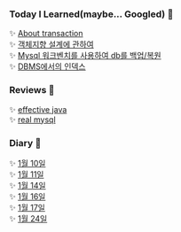 ### Today I Learned(maybe... Googled) :rocket: 
 
:sparkles: [About transaction](./docs/db/transaction.md)  
:sparkles: [객체지향 설계에 관하여](./docs/object/객체지향설계.md)  
:sparkles: [Mysql 워크벤치를 사용하여 db를 백업/복원](./docs/db/backUp.md)  
:sparkles: [DBMS에서의 인덱스](./docs/db/SQL인덱스.md)  

  
### Reviews :rocket: 
:sparkles: [effective java](./docs/review/effectiveJava.md)  
:sparkles: [real mysql](./docs/review/real_mysql.md)  
  
### Diary :rocket: 
:sparkles: [1월 10일](./docs/diary/20210110.md)  
:sparkles: [1월 11일](./docs/diary/20210111.md)    
:sparkles: [1월 14일](./docs/diary/20210114.md)   
:sparkles: [1월 16일](./docs/diary/20210116.md)   
:sparkles: [1월 17일](./docs/diary/20210117.md)   
:sparkles: [1월 24일](./docs/diary/20210124.md)   
